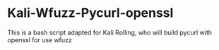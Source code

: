 # Kali-Wfuzz-Pycurl-openssl
This is a bash script adapted for Kali Rolling, who will build pycurl with openssl for use wfuzz
